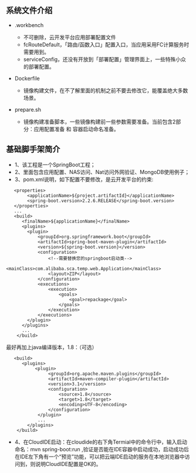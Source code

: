 ## 系统文件介绍
- .workbench
  - 不可删除，云开发平台应用部署配置文件
  - fcRouteDefault，「路由/函数入口」配置入口，当应用采用FC计算服务时需要用到。
  - serviceConfig，还没有开放到「部署配置」管理界面上，一些特殊小众的部署配置。

- Dockerfile
  - 镜像构建文件，在不了解里面的机制之前不要去修改它，能覆盖绝大多数场景。

- prepare.sh
  - 镜像构建准备脚本，一些镜像构建前一些参数需要准备。当前包含2部分：应用配置准备 和 容器启动命名准备。

## 基础脚手架简介
-  1、该工程是一个SpringBoot工程；
-  2、里面包含应用配置、NAS访问、Nat访问外网验证、MongoDB使用例子；
-  3、pom.xml说明，如下配置不要修改，是云开发平台的约束:
```
   <properties>
        <applicationName>${project.artifactId}</applicationName>
        <spring-boot.version>2.2.6.RELEASE</spring-boot.version>
   </properties>
   ...
   <build>
      <finalName>${applicationName}</finalName>
      <plugins>
        <plugin>
            <groupId>org.springframework.boot</groupId>
            <artifactId>spring-boot-maven-plugin</artifactId>
            <version>${spring-boot.version}</version>
            <configuration>
                <!--需要替换您的springboot启动类-->
                <mainClass>com.alibaba.sca.temp.web.Application</mainClass>
                <layout>ZIP</layout>
            </configuration>
            <executions>
                <execution>
                    <goals>
                        <goal>repackage</goal>
                    </goals>
                </execution>
            </executions>
        </plugin>
      </plugins>
      ...
    </build>
```
   最好再加上java编译版本，1.8：（可选）
```
   <build>
      <plugins>
           <plugin>
                <groupId>org.apache.maven.plugins</groupId>
                <artifactId>maven-compiler-plugin</artifactId>
                <version>3.1</version>
                <configuration>
                    <source>1.8</source>
                    <target>1.8</target>
                    <encoding>UTF-8</encoding>
                </configuration>
            </plugin>
            ...
        </plugins>
    </build>
```

- 4、在CloudIDE启动：在cloudide的右下角Termial中的命令行中，输入启动命名：mvn spring-boot:run ,验证是否能在IDE容器中启动成功，启动成功后在IDE左下角有一个“预览”功能，可以把云端IDE启动的服务在本地浏览器中访问到，则说明CloudIDE配置是OK的。


   
    